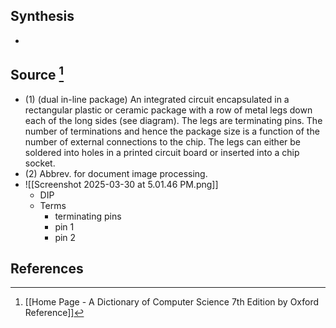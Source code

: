## Synthesis
- 
## Source [^1]
- (1) (dual in-line package) An integrated circuit encapsulated in a rectangular plastic or ceramic package with a row of metal legs down each of the long sides (see diagram). The legs are terminating pins. The number of terminations and hence the package size is a function of the number of external connections to the chip. The legs can either be soldered into holes in a printed circuit board or inserted into a chip socket. 
- (2) Abbrev. for document image processing.
- ![[Screenshot 2025-03-30 at 5.01.46 PM.png]]
	- DIP
	- Terms
		- terminating pins
		- pin 1
		- pin 2
## References

[^1]: [[Home Page - A Dictionary of Computer Science 7th Edition by Oxford Reference]]
